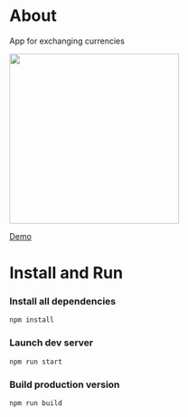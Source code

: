 # About

App for exchanging currencies

<img width="300" src="http://funkyimg.com/i/2DVuD.png">

[Demo](http://currency-exchange.surge.sh/)

# Install and Run

### Install all dependencies

    npm install

### Launch dev server

    npm run start

### Build production version

    npm run build

